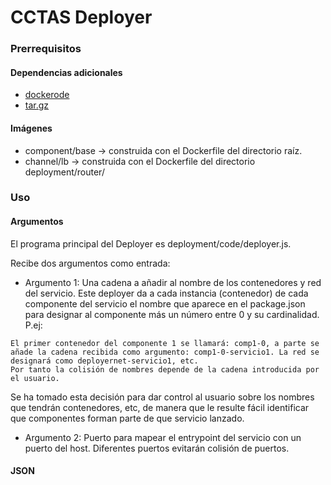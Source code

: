 # CCTAS Deployer

### Prerrequisitos
#### Dependencias adicionales
* [dockerode](https://www.npmjs.com/package/dockerode)
* [tar.gz](https://www.npmjs.com/package/tar.gz)

#### Imágenes
* component/base -> construida con el Dockerfile del directorio raíz.
* channel/lb -> construida con el Dockerfile del directorio deployment/router/

### Uso

#### Argumentos
El programa principal del Deployer es deployment/code/deployer.js.

Recibe dos argumentos como entrada:
* Argumento 1: Una cadena a añadir al nombre de los contenedores y red del servicio. Este deployer da a cada instancia (contenedor)
de cada componente del servicio el nombre que aparece en el package.json para designar al componente más un número entre 0 y su cardinalidad.
P.ej:

```
El primer contenedor del componente 1 se llamará: comp1-0, a parte se añade la cadena recibida como argumento: comp1-0-servicio1. La red se designará como deployernet-servicio1, etc.
Por tanto la colisión de nombres depende de la cadena introducida por el usuario.
```

Se ha tomado esta decisión para dar control al usuario sobre los nombres que tendrán contenedores, etc, de manera que le resulte fácil identificar
que componentes forman parte de que servicio lanzado.

* Argumento 2: Puerto para mapear el entrypoint del servicio con un puerto del host. Diferentes puertos evitarán colisión de puertos.

#### JSON